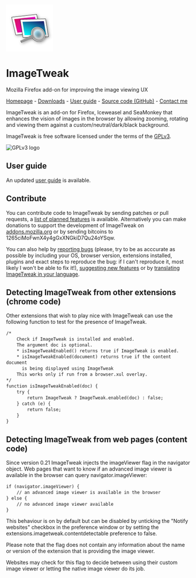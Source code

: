 ![ImageTweak icon](https://github.com/CAFxX/ImageTweak/raw/master/skin/imagetweak128.png)
# ImageTweak 
Mozilla Firefox add-on for improving the image viewing UX 

[Homepage](http://cafxx.strayorange.com/ImageTweak) - 
[Downloads](https://addons.mozilla.org/en-US/firefox/addon/3683) - 
[User guide](https://github.com/CAFxX/ImageTweak/wiki/ImageTweak-user-guide) - 
[Source code (GitHub)](http://github.com/CAFxX/ImageTweak) - 
[Contact me](mailto:imagetweak@cafxx.strayorange.com)

ImageTweak is an add-on for Firefox, Iceweasel and SeaMonkey that enhances the vision of images in the browser by allowing zooming, rotating and viewing them against a custom/neutral/dark/black background.

ImageTweak is free software licensed under the terms of the [GPLv3](http://www.gnu.org/licenses/gpl-3.0-standalone.html).

![GPLv3 logo](http://www.gnu.org/graphics/gplv3-88x31.png)

## User guide
An updated [user guide](https://github.com/CAFxX/ImageTweak/wiki/ImageTweak-user-guide) is available.

## Contribute
You can contribute code to ImageTweak by sending patches or pull requests, a [list of planned features](http://github.com/CAFxX/ImageTweak/wiki) is available. Alternatively you can make donations to support the development of ImageTweak on [addons.mozilla.org](https://addons.mozilla.org/en-US/firefox/addon/3683) or by sending bitcoins to 1265ciMoFwnX4y4gGxXNGkiD7Qu24oYSqw.

You can also help by [reporting bugs](http://github.com/CAFxX/ImageTweak/issues) (please, try to be as acccurate as possible by including your OS, browser version, extensions installed, plugins and exact steps to reproduce the bug: if I can't reproduce it, most likely I won't be able to fix it!), [suggesting new features](http://github.com/CAFxX/ImageTweak/wiki) or by [translating ImageTweak in your language](http://www.babelzilla.org/).

## Detecting ImageTweak from other extensions (chrome code)
Other extensions that wish to play nice with ImageTweak can use the following function to test for the presence of ImageTweak.

	/* 
		Check if ImageTweak is installed and enabled.
		The argument doc is optional.
		* isImageTweakEnabled() returns true if ImageTweak is enabled.
		* isImageTweakEnabled(document) returns true if the content document 
		  is being displayed using ImageTweak
        This works only if run from a browser.xul overlay.
	*/
	function isImageTweakEnabled(doc) {
		try {
			return ImageTweak ? ImageTweak.enabled(doc) : false;
		} catch (e) {
			return false;
		}
	}

## Detecting ImageTweak from web pages (content code)
Since version 0.21 ImageTweak injects the imageViewer flag in the navigator object. 
Web pages that want to know if an advanced image viewer is available in the browser
can query navigator.imageViewer:

	if (navigator.imageViewer) {
		// an advanced image viewer is available in the browser
	} else {
		// no advanced image viewer available
	}
	
This behaviour is on by default but can be disabled by unticking the "Notify websites"
checkbox in the preference window or by setting the extensions.imagetweak.contentdetectable 
preference to false.

Please note that the flag does not contain any information about the name or version
of the extension that is providing the image viewer.

Websites may check for this flag to decide between using their custom image viewer 
or letting the native image viewer do its job.